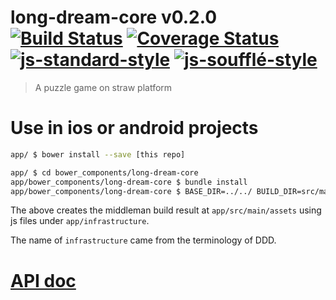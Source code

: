 # long-dream-core v0.2.0 [![Build Status](https://travis-ci.org/kt3kstudio/long-dream-core.svg?branch=gh-pages)](https://travis-ci.org/kt3kstudio/long-dream-core) [![Coverage Status](https://coveralls.io/repos/kt3kstudio/long-dream-core/badge.png?branch=gh-pages)](https://coveralls.io/r/kt3kstudio/long-dream-core?branch=gh-pages) [![js-standard-style](https://img.shields.io/badge/code%20style-standard-brightgreen.svg)](http://standardjs.com/) [![js-soufflé-style](https://img.shields.io/badge/code%20style-soufflé-brightgreen.svg)](https://github.com/kt3k/souffle)


> A puzzle game on straw platform

# Use in ios or android projects

```sh
app/ $ bower install --save [this repo]

app/ $ cd bower_components/long-dream-core
app/bower_components/long-dream-core $ bundle install
app/bower_components/long-dream-core $ BASE_DIR=../../ BUILD_DIR=src/main/assets bundle exec middleman build
```

The above creates the middleman build result at `app/src/main/assets` using js files under `app/infrastructure`.

The name of `infrastructure` came from the terminology of DDD.


# [API doc](http://kt3kstudio.github.io/long-dream-core/doc/v0.2.0/)
